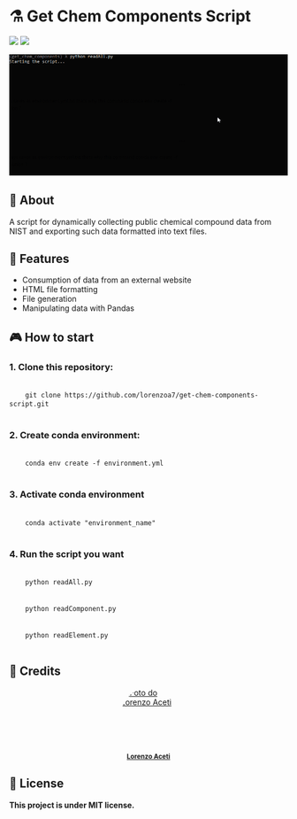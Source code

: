 # ⚗️ Get Chem Components Script</h1>



<div style="display: inline_block">
  <img src="https://img.shields.io/badge/python-3670A0?style=for-the-badge&logo=python&logoColor=ffdd54"/>
  <img src="https://img.shields.io/badge/pandas-%23150458.svg?style=for-the-badge&logo=pandas&logoColor=white"/>
  
</div>

![Get Chem Components Script Demo](https://github.com/lorenzoa7/get-chem-components-script/blob/master/assets/github/demo_get_chem_components_script.gif)


## 📑 About
<p>A script for dynamically collecting public chemical compound data from NIST and exporting such data formatted into text files.</p>

## 🌟 Features

- Consumption of data from an external website
- HTML file formatting
- File generation
- Manipulating data with Pandas


## 🎮 How to start

### 1. Clone this repository:
<pre>
  <code>
    git clone https://github.com/lorenzoa7/get-chem-components-script.git
  </code>
</pre>

<h3>2. Create conda environment:</h3>
<pre>
  <code>
    conda env create -f environment.yml
  </code>
</pre>

<h3>3. Activate conda environment</h3>
<pre>
  <code>
    conda activate "environment_name"
  </code>
</pre>

<h3>4. Run the script you want</h3>
<pre>
  <code>
    python readAll.py
  </code>
  <code>
    python readComponent.py
  </code>
  <code>
    python readElement.py
  </code>
</pre>

## 🔧 Credits
<a href="https://github.com/lorenzoa7" style='display: flex; flex-direction: column; align-items: center;'>
    <img style='border-radius: 50%; object-fit: cover;' src="https://media.discordapp.net/attachments/630201208270749696/1138261712332668988/foto_profissional_quadrada.jpg" width="100px;" height="100px;" alt="Foto do Lorenzo Aceti"/><br>
    <sub>
        <b>Lorenzo Aceti</b>
    </sub>
</a>

## 📌 License
<b>This project is under MIT license.</b>
